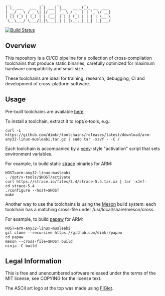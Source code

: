 ```
 _              _      _           _
| |_ ___   ___ | | ___| |__   __ _(_)_ __  ___
| __/ _ \ / _ \| |/ __| '_ \ / _` | | '_ \/ __|
| || (_) | (_) | | (__| | | | (_| | | | | \__ \
 \__\___/ \___/|_|\___|_| |_|\__,_|_|_| |_|___/

```

[![Build Status](https://travis-ci.org/dimkr/toolchains.svg?branch=master)](https://travis-ci.org/dimkr/toolchains)

## Overview

This repository is a CI/CD pipeline for a collection of cross-compilation toolchains that produce static binaries, carefully optimized for maximum hardware compatibility and small size.

These toolchains are ideal for training, research, debugging, CI and development of cross-platform software.

## Usage

Pre-built toolchains are available [here](https://github.com/dimkr/toolchains/releases).

To install a toolchain, extract it to /opt/x-tools, e.g.:

```
curl -L https://github.com/dimkr/toolchains/releases/latest/download/arm-any32-linux-musleabi.tar.gz | sudo tar -xzvf - -C /
```

Each toolchain is accompanied by a [venv](https://docs.python.org/3/library/venv.html#creating-virtual-environments)-style "activation" script that sets environment variables.

For example, to build static [strace](https://strace.io) binaries for ARM:

```
HOST=arm-any32-linux-musleabi
. /opt/x-tools/$HOST/activate
curl https://strace.io/files/5.4/strace-5.4.tar.xz | tar -xJvf-
cd strace-5.4
./configure --host=$HOST
make
```

Another way to use the toolchains is using the [Meson](https://mesonbuild.com) build system: each toolchain has a matching cross-file under /usr/local/share/meson/cross.

For example, to build [papaw](https://github.com/dimkr/papaw) for ARM:

```
HOST=arm-any32-linux-musleabi
git clone --recursive https://github.com/dimkr/papaw
cd papaw
meson --cross-file=$HOST build
ninja -C build
```

## Legal Information

This is free and unencumbered software released under the terms of the MIT license; see COPYING for the license text.

The ASCII art logo at the top was made using [FIGlet](http://www.figlet.org/).
